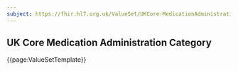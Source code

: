 ```yaml
---
subject: https://fhir.hl7.org.uk/ValueSet/UKCore-MedicationAdministrationCategory
---
```

## UK Core Medication Administration Category

{{page:ValueSetTemplate}}